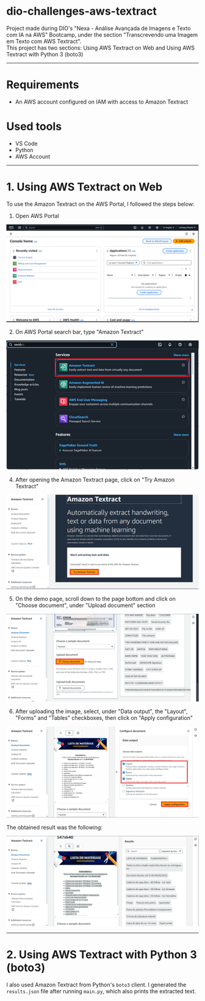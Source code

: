 # dio-challenges-aws-textract
Project made during DIO's "Nexa - Análise Avançada de Imagens e Texto com IA na AWS" Bootcamp, under the section "Transcrevendo uma Imagem em Texto com AWS Textract". \
This project has two sections: Using AWS Textract on Web and Using AWS Textract with Python 3 (boto3)

----------------

# Requirements

- An AWS account configured on IAM with access to Amazon Textract

# Used tools

- VS Code
- Python
- AWS Account

------------------

# 1. Using AWS Textract on Web

To use the Amazon Textract on the AWS Portal, I followed the steps below:

1. Open AWS Portal

![AWS Portal](steps_web/step_01.png)

2. On AWS Portal search bar, type "Amazon Textract"

![Amazon Textract Search](steps_web/step_02.png)

4. After opening the Amazon Textract page, click on "Try Amazon Textract"

![Amazon Textract Portal](steps_web/step_03.png)

5. On the demo page, scroll down to the page bottom and click on "Choose document", under "Upload document" section

![Amazon Textract File Upload](steps_web/step_04.png)
  
6. After uploading the image, select, under "Data output", the "Layout", "Forms" and "Tables" checkboxes, then
	click on "Apply configuration"

![Amazon Textract Configuration](steps_web/step_05.png)

The obtained result was the following:

![Amazon Textract Result](steps_web/result.png)

----------------------

# 2. Using AWS Textract with Python 3 (boto3)

I also used Amazon Textract from Python's `boto3` client. I generated the `results.json` file after running `main.py`, which also prints the extracted text.
